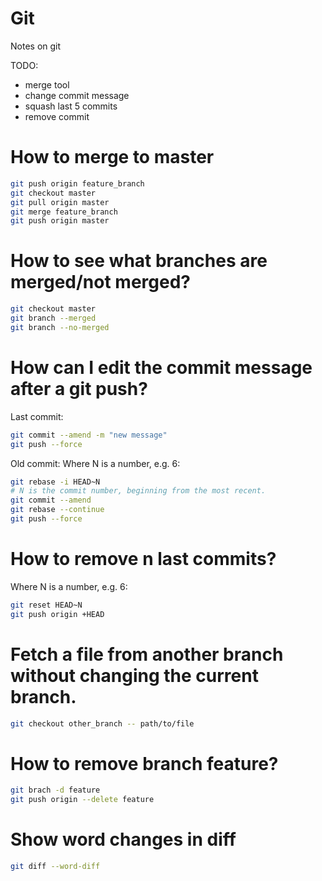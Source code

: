 # Git
Notes on git

TODO:
* merge tool
* change commit message
* squash last 5 commits
* remove commit

<h1> How to merge to master </h1>

```bash
git push origin feature_branch
git checkout master
git pull origin master
git merge feature_branch
git push origin master
```

<h1> How to see what branches are merged/not merged? </h1>

```bash
git checkout master 
git branch --merged
git branch --no-merged
```

<h1>How can I edit the commit message after a git push?</h1>

Last commit:

```bash
git commit --amend -m "new message"
git push --force
```

Old commit:
Where N is a number, e.g. 6:

```bash
git rebase -i HEAD~N
# N is the commit number, beginning from the most recent.
git commit --amend
git rebase --continue
git push --force
```

<h1>How to remove n last commits?</h1>

Where N is a number, e.g. 6:

```bash
git reset HEAD~N
git push origin +HEAD
```

<h1>Fetch a file from another branch without changing the current branch.</h1>

```bash
git checkout other_branch -- path/to/file 
```

<h1> How to remove branch feature?</h1>

```bash
git brach -d feature
git push origin --delete feature
```

<h1>Show word changes in diff</h1>

```bash
git diff --word-diff 
```
